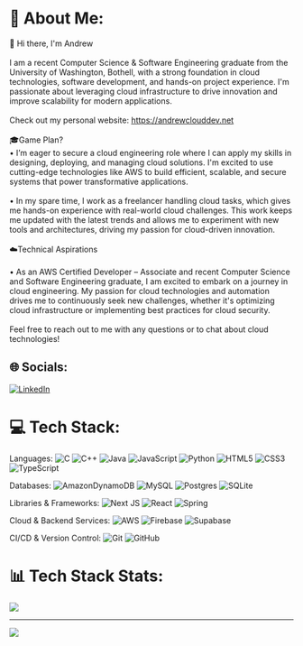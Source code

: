 # 💫 About Me:
👋 Hi there, I'm Andrew<br><br>I am a recent Computer Science & Software Engineering graduate from the University of Washington, Bothell, with a strong foundation in cloud technologies, software development, and hands-on project experience. I'm passionate about leveraging cloud infrastructure to drive innovation and improve scalability for modern applications.<br><br>Check out my personal website: https://andrewclouddev.net<br><br>🎓Game Plan?<br>• I’m eager to secure a cloud engineering role where I can apply my skills in designing, deploying, and managing cloud solutions. I'm excited to use cutting-edge technologies like AWS to build efficient, scalable, and secure systems that power transformative applications.<br><br>• In my spare time, I work as a freelancer handling cloud tasks, which gives me hands-on experience with real-world cloud challenges. This work keeps me updated with the latest trends and allows me to experiment with new tools and architectures, driving my passion for cloud-driven innovation.<br><br>☁️Technical Aspirations<br><br>• As an AWS Certified Developer – Associate and recent Computer Science and Software Engineering graduate, I am excited to embark on a journey in cloud engineering. My passion for cloud technologies and automation drives me to continuously seek new challenges, whether it's optimizing cloud infrastructure or implementing best practices for cloud security.<br><br>Feel free to reach out to me with any questions or to chat about cloud technologies!


## 🌐 Socials:
[![LinkedIn](https://img.shields.io/badge/LinkedIn-%230077B5.svg?logo=linkedin&logoColor=white)](https://linkedin.com/in/linkedin.com/in/andrewphamm) 

# 💻 Tech Stack:
Languages: ![C](https://img.shields.io/badge/c-%2300599C.svg?style=for-the-badge&logo=c&logoColor=white) ![C++](https://img.shields.io/badge/c++-%2300599C.svg?style=for-the-badge&logo=c%2B%2B&logoColor=white) ![Java](https://img.shields.io/badge/java-%23ED8B00.svg?style=for-the-badge&logo=openjdk&logoColor=white) ![JavaScript](https://img.shields.io/badge/javascript-%23323330.svg?style=for-the-badge&logo=javascript&logoColor=%23F7DF1E) ![Python](https://img.shields.io/badge/python-3670A0?style=for-the-badge&logo=python&logoColor=ffdd54) ![HTML5](https://img.shields.io/badge/html5-%23E34F26.svg?style=for-the-badge&logo=html5&logoColor=white) ![CSS3](https://img.shields.io/badge/css3-%231572B6.svg?style=for-the-badge&logo=css3&logoColor=white) ![TypeScript](https://img.shields.io/badge/typescript-%23007ACC.svg?style=for-the-badge&logo=typescript&logoColor=white)

Databases: ![AmazonDynamoDB](https://img.shields.io/badge/Amazon%20DynamoDB-4053D6?style=for-the-badge&logo=Amazon%20DynamoDB&logoColor=white) ![MySQL](https://img.shields.io/badge/mysql-4479A1.svg?style=for-the-badge&logo=mysql&logoColor=white) ![Postgres](https://img.shields.io/badge/postgres-%23316192.svg?style=for-the-badge&logo=postgresql&logoColor=white) ![SQLite](https://img.shields.io/badge/sqlite-%2307405e.svg?style=for-the-badge&logo=sqlite&logoColor=white)

Libraries & Frameworks: ![Next JS](https://img.shields.io/badge/Next-black?style=for-the-badge&logo=next.js&logoColor=white) ![React](https://img.shields.io/badge/react-%2320232a.svg?style=for-the-badge&logo=react&logoColor=%2361DAFB) ![Spring](https://img.shields.io/badge/spring-%236DB33F.svg?style=for-the-badge&logo=spring&logoColor=white)

Cloud & Backend Services: ![AWS](https://img.shields.io/badge/AWS-%23FF9900.svg?style=for-the-badge&logo=amazon-aws&logoColor=white) ![Firebase](https://img.shields.io/badge/firebase-%23039BE5.svg?style=for-the-badge&logo=firebase) ![Supabase](https://img.shields.io/badge/Supabase-3ECF8E?style=for-the-badge&logo=supabase&logoColor=white)

CI/CD & Version Control: ![Git](https://img.shields.io/badge/git-%23F05033.svg?style=for-the-badge&logo=git&logoColor=white) ![GitHub](https://img.shields.io/badge/github-%23121011.svg?style=for-the-badge&logo=github&logoColor=white) 

# 📊 Tech Stack Stats:
![](https://github-readme-stats.vercel.app/api/top-langs/?username=Andororo&theme=dark&hide_border=false&include_all_commits=false&count_private=false&layout=compact)

---
[![](https://visitcount.itsvg.in/api?id=Andororo&icon=0&color=4)](https://visitcount.itsvg.in)

<!-- Proudly created with GPRM ( https://gprm.itsvg.in ) -->

